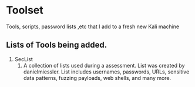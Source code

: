 # Toolset
Tools, scripts, password lists ,etc that I add to a fresh new Kali machine

## Lists of Tools being added.
1. SecList
   1. A collection of lists used during a assessment. List was created by danielmiessler. List includes usernames, passwords, URLs, sensitive data patterns, fuzzing payloads, web shells, and many more. 

